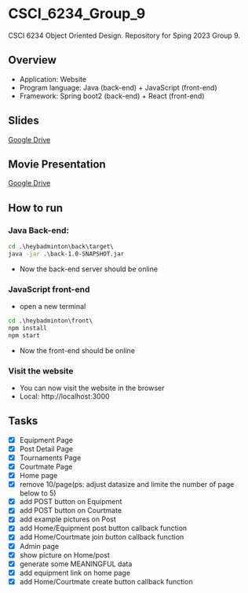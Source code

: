 # CSCI_6234_Group_9
CSCI 6234 Object Oriented Design. Repository for Sping 2023 Group 9. 

## Overview
* Application: Website
* Program language: Java (back-end) + JavaScript (front-end)
* Framework: Spring boot2 (back-end) + React (front-end)


## Slides
[Google Drive](https://docs.google.com/presentation/d/1lF3PdN1U0-0lVJ-0RPXKd3fob1CUjmEDquPwAA-aUbM/edit?usp=sharing)

## Movie Presentation
[Google Drive](https://drive.google.com/file/d/1Vd2fskJJ3TEJAoqRwFjyIkS6xZvxlNbe/view?usp=share_link)

## How to run

### Java Back-end:
```cmd
cd .\heybadminton\back\target\
java -jar .\back-1.0-SNAPSHOT.jar
```
* Now the back-end server should be online

### JavaScript front-end
* open a new terminal
```cmd
cd .\heybadminton\front\
npm install
npm start
```
* Now the front-end should be online

### Visit the website
* You can now visit the website in the browser
* Local: http://localhost:3000


## Tasks
- [x] Equipment Page
- [x] Post Detail Page
- [x] Tournaments Page
- [x] Courtmate Page
- [x] Home page
- [x] remove 10/page(ps: adjust datasize and limite the number of page below to 5)
- [x] add POST button on Equipment
- [x] add POST button on Courtmate
- [x] add example pictures on Post
- [x] add Home/Equipment post button callback function
- [x] add Home/Courtmate join button callback function
- [x] Admin page
- [x] show picture on Home/post
- [x] generate some MEANINGFUL data
- [x] add equipment link on home page
- [x] add Home/Courtmate create button callback function
